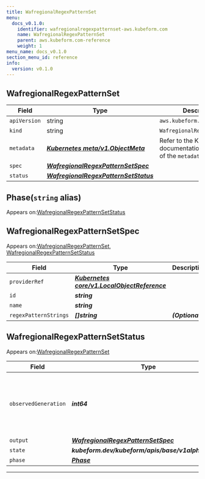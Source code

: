 ```yaml
---
title: WafregionalRegexPatternSet
menu:
  docs_v0.1.0:
    identifier: wafregionalregexpatternset-aws.kubeform.com
    name: WafregionalRegexPatternSet
    parent: aws.kubeform.com-reference
    weight: 1
menu_name: docs_v0.1.0
section_menu_id: reference
info:
  version: v0.1.0
---
```


## WafregionalRegexPatternSet
| Field | Type | Description |
| ------ | ----- | ----------- |
| `apiVersion` | string | `aws.kubeform.com/v1alpha1` |
|    `kind` | string | `WafregionalRegexPatternSet` |
| `metadata` | ***[Kubernetes meta/v1.ObjectMeta](https://kubernetes.io/docs/reference/generated/kubernetes-api/v1.13/#objectmeta-v1-meta)***|Refer to the Kubernetes API documentation for the fields of the `metadata` field.|
| `spec` | ***[WafregionalRegexPatternSetSpec](#wafregionalregexpatternsetspec)***||
| `status` | ***[WafregionalRegexPatternSetStatus](#wafregionalregexpatternsetstatus)***||
## Phase(`string` alias)

Appears on:[WafregionalRegexPatternSetStatus](#wafregionalregexpatternsetstatus)

## WafregionalRegexPatternSetSpec

Appears on:[WafregionalRegexPatternSet](#wafregionalregexpatternset), [WafregionalRegexPatternSetStatus](#wafregionalregexpatternsetstatus)

| Field | Type | Description |
| ------ | ----- | ----------- |
| `providerRef` | ***[Kubernetes core/v1.LocalObjectReference](https://kubernetes.io/docs/reference/generated/kubernetes-api/v1.13/#localobjectreference-v1-core)***||
| `id` | ***string***||
| `name` | ***string***||
| `regexPatternStrings` | ***[]string***| ***(Optional)*** |
## WafregionalRegexPatternSetStatus

Appears on:[WafregionalRegexPatternSet](#wafregionalregexpatternset)

| Field | Type | Description |
| ------ | ----- | ----------- |
| `observedGeneration` | ***int64***| ***(Optional)*** Resource generation, which is updated on mutation by the API Server.|
| `output` | ***[WafregionalRegexPatternSetSpec](#wafregionalregexpatternsetspec)***| ***(Optional)*** |
| `state` | ***kubeform.dev/kubeform/apis/base/v1alpha1.State***| ***(Optional)*** |
| `phase` | ***[Phase](#phase)***| ***(Optional)*** |
---
